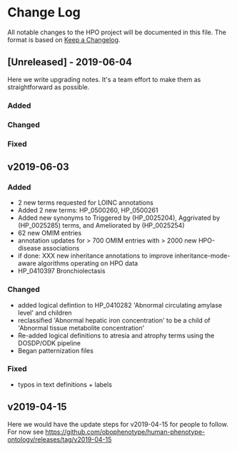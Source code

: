 
# Change Log

All notable changes to the HPO project will be documented in this file. The format is based on [Keep a Changelog](http://keepachangelog.com/).
 
## [Unreleased] - 2019-06-04
 
 Here we write upgrading notes. It's a team effort to make them as
straightforward as possible.

### Added

### Changed

### Fixed

 
## v2019-06-03

### Added
- 2  new terms requested for LOINC annotations
- Added 2 new terms: HP_0500260, HP_0500261
- Added new synonyms to Triggered by (HP_0025204), Aggrivated by (HP_0025285) terms, and Ameliorated by (HP_0025254)
- 62 new OMIM entries
- annotation updates for > 700 OMIM entries with > 2000 new HPO-disease associations
- if done: XXX new inheritance annotations to improve inheritance-mode-aware algorithms operating on HPO data
- HP_0410397 Bronchiolectasis


### Changed
- added logical defintion to HP_0410282 'Abnormal circulating amylase level' and children
- reclassified 'Abnormal hepatic iron concentration' to be a child of 'Abnormal tissue metabolite concentration'
- Re-added logical definitions to atresia and atrophy terms using the DOSDP/ODK pipeline
- Began patternization files

### Fixed

- typos in text definitions  + labels 
 
## v2019-04-15
  
Here we would have the update steps for v2019-04-15 for people to follow. For now see https://github.com/obophenotype/human-phenotype-ontology/releases/tag/v2019-04-15


 
